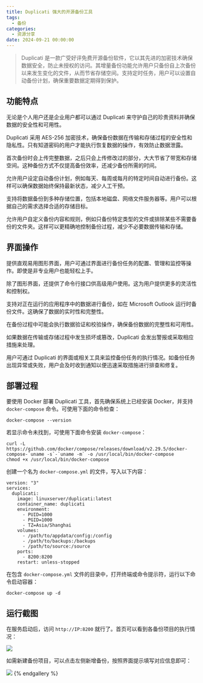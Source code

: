 ```yaml
---
title: Duplicati 强大的开源备份工具
tags:
  - 备份
categories:
  - 资源分享
date: 2024-09-21 00:00:00
---
```


> Duplicati 是一款广受好评免费开源备份软件，它以其先进的加密技术确保数据安全，防止未授权的访问。其增量备份功能允许用户只备份自上次备份以来发生变化的文件，从而节省存储空间。支持定时任务，用户可以设置自动备份计划，确保重要数据定期得到保护。

<!-- more -->

## 功能特点

无论是个人用户还是企业用户都可以通过 Duplicati 来守护自己的珍贵资料并确保数据的安全性和可用性。

Duplicati 采用 AES-256 加密技术，确保备份数据在传输和存储过程的安全性和隐私性。只有知道密码的用户才能执行恢复数据的操作，有效防止数据泄露。

首次备份时会上传完整数据，之后只会上传修改过的部分，大大节省了带宽和存储空间。这种备份方式不仅提高备份效率，还减少备份所需的时间。

允许用户设定自动备份计划，例如每天、每周或每月的特定时间自动进行备份。这样可以确保数据始终保持最新状态，减少人工干预。

支持将数据备份到多种存储位置，包括本地磁盘、网络文件服务器等。用户可以根据自己的需求选择合适的存储目标。

允许用户自定义备份内容和规则，例如只备份特定类型的文件或排除某些不需要备份的文件夹。这样可以更精确地控制备份过程，减少不必要数据传输和存储。

## 界面操作

提供直观易用图形界面，用户可通过界面进行备份任务的配置、管理和监控等操作。即使是非专业用户也能轻松上手。

除了图形界面，还提供了命令行接口供高级用户使用。这为用户提供更多的灵活性和控制权。

支持对正在运行的应用程序中的数据进行备份，如在 Microsoft Outlook 运行时备份文件。这确保了数据的实时性和完整性。

在备份过程中可能会执行数据验证和校验操作，确保备份数据的完整性和可用性。

如果数据在传输或存储过程中发生损坏或篡改，Duplicati 会发出警报或采取相应措施来处理。

用户可通过 Duplicati 的界面或相关工具来监控备份任务的执行情况。如备份任务出现异常或失败，用户会及时收到通知以便迅速采取措施进行排查和修复。

## 部署过程

要使用 Docker 部署 Duplicati 工具，首先确保系统上已经安装 Docker，并支持 `docker-compose` 命令。可使用下面的命令检查：

```
docker-compose --version
```

若显示命令未找到，可使用下面命令安装 `docker-compose`：

```
curl -L https://github.com/docker/compose/releases/download/v2.29.5/docker-compose-`uname -s`-`uname -m` -o /usr/local/bin/docker-compose
chmod +x /usr/local/bin/docker-compose
```

创建一个名为 `docker-compose.yml` 的文件，写入以下内容：

```
version: "3"
services:
  duplicati:
    image: linuxserver/duplicati:latest
    container_name: duplicati
    environment:
      - PUID=1000
      - PGID=1000
      - TZ=Asia/Shanghai
    volumes:
      - /path/to/appdata/config:/config
      - /path/to/backups:/backups
      - /path/to/source:/source
    ports:
      - 8200:8200
    restart: unless-stopped
```

在包含 `docker-compose.yml` 文件的目录中，打开终端或命令提示符，运行以下命令启动容器：

```
docker-compose up -d
```

## 运行截图

在服务启动后，访问 `http://IP:8200` 就行了。首页可以看到各备份项目的执行情况：

![](https://cdn.dusays.com/2024/09/750-1.jpg)

如需新建备份项目，可以点击左侧新增备份，按照界面提示填写对应信息即可：

![](https://cdn.dusays.com/2024/09/750-2.jpg)
{% endgallery %}
